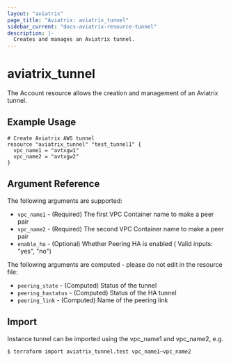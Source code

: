 ```yaml
---
layout: "aviatrix"
page_title: "Aviatrix: aviatrix_tunnel"
sidebar_current: "docs-aviatrix-resource-tunnel"
description: |-
  Creates and manages an Aviatrix tunnel.
---
```


# aviatrix_tunnel

The Account resource allows the creation and management of an Aviatrix tunnel.

## Example Usage

```hcl
# Create Aviatrix AWS tunnel
resource "aviatrix_tunnel" "test_tunnel1" {
  vpc_name1 = "avtxgw1"
  vpc_name2 = "avtxgw2"
}
```

## Argument Reference

The following arguments are supported:

* `vpc_name1` - (Required) The first VPC Container name to make a peer pair
* `vpc_name2` - (Required) The second VPC Container name to make a peer pair
* `enable_ha` - (Optional) Whether Peering HA is enabled ( Valid inputs: "yes", "no")

The following arguments are computed - please do not edit in the resource file:

* `peering_state` - (Computed) Status of the tunnel
* `peering_hastatus` - (Computed) Status of the HA tunnel
* `peering_link` - (Computed) Name of the peering link

## Import

Instance tunnel can be imported using the vpc_name1 and vpc_name2, e.g.

```
$ terraform import aviatrix_tunnel.test vpc_name1~vpc_name2
```